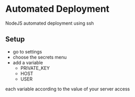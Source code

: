 # Automated Deployment
NodeJS automated deployment using ssh

## Setup

- go to settings
- choose the secrets menu
- add a variable
   - PRIVATE_KEY
   - HOST
   - USER

each variable according to the value of your server access